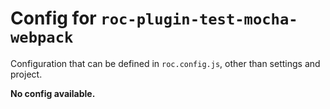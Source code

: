 # Config for `roc-plugin-test-mocha-webpack`

Configuration that can be defined in `roc.config.js`, other than settings and project.

__No config available.__
